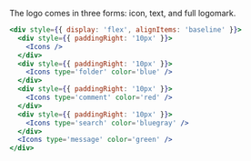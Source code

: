 The logo comes in three forms: icon, text, and full logomark.

```jsx padded
<div style={{ display: 'flex', alignItems: 'baseline' }}>
  <div style={{ paddingRight: '10px' }}>
    <Icons />
  </div>
  <div style={{ paddingRight: '10px' }}>
    <Icons type='folder' color='blue' />
  </div>
  <div style={{ paddingRight: '10px' }}>
    <Icons type='comment' color='red' />
  </div>
  <div style={{ paddingRight: '10px' }}>
    <Icons type='search' color='bluegray' />
  </div>
  <Icons type='message' color='green' />
</div>
```
